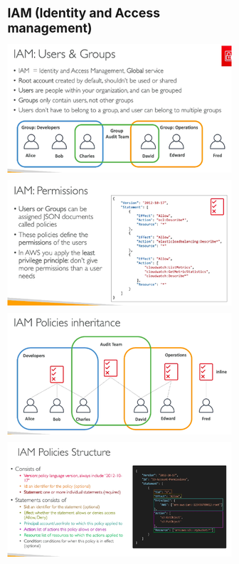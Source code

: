# IAM (Identity and Access management)


![](https://github.com/Eainde/aws/blob/main/iam/src/main/resources/USERS_AND_GROUPS.png)


![](https://github.com/Eainde/aws/blob/main/iam/src/main/resources/PERMISSIONS.png)


![](https://github.com/Eainde/aws/blob/main/iam/src/main/resources/POLICIES.png)


![](https://github.com/Eainde/aws/blob/main/iam/src/main/resources/POLICY_STRUCTURE.png)


